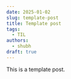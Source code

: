 ```yaml
---
date: 2025-01-02
slug: template-post
title: Template post
tags:
  - TIL
authors:
  - shubh
draft: true
---
```

This is a template post.